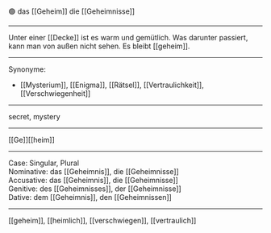 🟢 das [[Geheim]]
die [[Geheimnisse]]

---
Unter einer [[Decke]] ist es warm und gemütlich. Was darunter passiert, kann man von außen nicht sehen. Es bleibt [[geheim]]. 


---
Synonyme:
- [[Mysterium]], [[Enigma]], [[Rätsel]], [[Vertraulichkeit]], [[Verschwiegenheit]]

---
secret, mystery

---
[[Ge]][[heim]]

---
Case: Singular, Plural  
Nominative: das [[Geheimnis]], die [[Geheimnisse]]  
Accusative: das [[Geheimnis]], die [[Geheimnisse]]  
Genitive: des [[Geheimnisses]], der [[Geheimnisse]]  
Dative: dem [[Geheimnis]], den [[Geheimnissen]]

---
[[geheim]], [[heimlich]], [[verschwiegen]], [[vertraulich]]